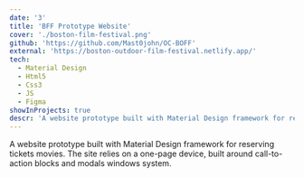 ```yaml
---
date: '3'
title: 'BFF Prototype Website'
cover: './boston-film-festival.png'
github: 'https://github.com/Mast0john/OC-BOFF'
external: 'https://boston-outdoor-film-festival.netlify.app/'
tech:
  - Material Design
  - Html5
  - Css3
  - JS
  - Figma
showInProjects: true
descr: 'A website prototype built with Material Design framework for reserving tickets movies. The site relies on a one-page device, built around call-to-action blocks and modals windows system.'
---
```


A website prototype built with Material Design framework for reserving tickets movies. The site relies on a one-page device, built around call-to-action blocks and modals windows system.
